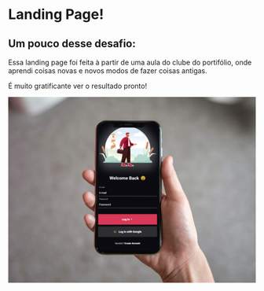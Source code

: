 <h1>Landing Page!</h1>

<h2>Um pouco desse desafio:</h2>
<p>Essa landing page foi feita à partir de uma aula do clube do portifólio, onde aprendi coisas novas e novos modos de fazer coisas antigas.</p>
<p>É muito gratificante ver o resultado pronto!</p>

<img src="https://github.com/jonatantortelli/landing-page/blob/main/assets/cell-finish.png?raw=true" alt="mockup-cell"/>
